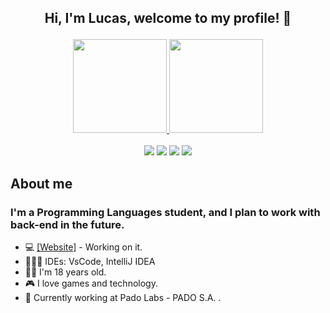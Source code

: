 <h2> <p align="center"> Hi, I'm Lucas, welcome to my profile! 👋 </p> </h2>
<div align="center">
  <a href="https://github.com/lucaszlisboa">
  <img height="150em" src="https://github-readme-stats.vercel.app/api?username=LucaszLisboa&show_icons=true&theme=dark&include_all_commits=true&count_private=true"/>
  <img height="150em" src="https://github-readme-stats.vercel.app/api/top-langs/?username=LucaszLisboa&layout=compact&langs_count=7&theme=dark"/>
</div>
  
<br>
  
<div align="center">
  <a href="https://twitter.com/lucaszlisboa" target="_blank"> <img src="https://img.shields.io/badge/-Twitter-blue?style=for-the-badge&logo=twitter&logoColor=white"></a>
  <a href="https://www.linkedin.com/in/lucas-gabriel-lisboa-alves-a079a31a6/" target="_blank"> <img src="https://img.shields.io/badge/-LinkedIn-darkblue?style=for-the-badge&logo=linkedin&logoColor=white"></a>
  <a href="https://www.instagram.com/lucasz_lisboa" target="_blank"> <img src="https://img.shields.io/badge/-Instagram-purple?style=for-the-badge&logo=instagram&logoColor=white"></a>
  <a href="mailto:gabriel.lisboa.141@gmail.com" target="_blank"> <img src="https://img.shields.io/badge/-Gmail-darkred?style=for-the-badge&logo=gmail&logoColor=white"></a>

</div>

## About me
### I'm a Programming Languages student, and I plan to work with back-end in the future.
  <ul> 
    <li>💻 <a href="https://lucaszlisboa.github.io/" target="_blank">[Website]</a> - Working on it. </li>
    <li>👨🏻‍💻 IDEs: VsCode, IntelliJ IDEA </li>
    <li>👦🏻 I'm 18 years old. </li>
    <li>🎮 I love games and technology. </li>
    <li>💼 Currently working at Pado Labs - PADO S.A. . </li>
  </ul>
